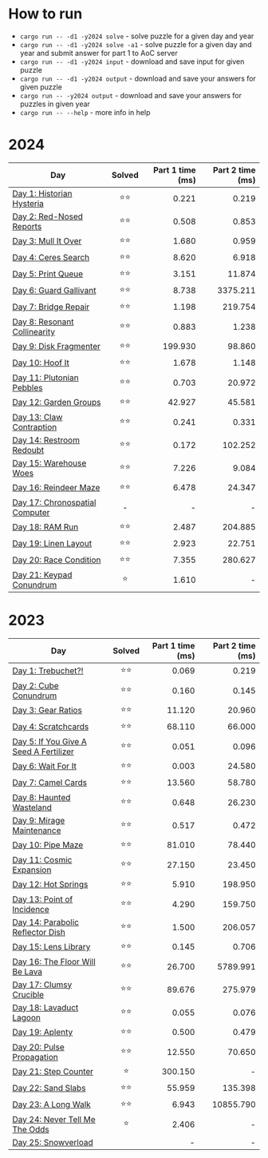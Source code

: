 # How to run

* `cargo run -- -d1 -y2024 solve` - solve puzzle for a given day and year
* `cargo run -- -d1 -y2024 solve -a1` - solve puzzle for a given day and year and submit answer for part 1 to AoC server
* `cargo run -- -d1 -y2024 input` - download and save input for given puzzle
* `cargo run -- -d1 -y2024 output` - download and save your answers for given puzzle
* `cargo run -- -y2024 output` - download and save your answers for puzzles in given year
* `cargo run -- --help` - more info in help

# 2024

| Day                                                               | Solved | Part 1 time (ms) | Part 2 time (ms) |
|-------------------------------------------------------------------|:------:|-----------------:|-----------------:|
| [Day 1: Historian Hysteria](src/solutions/year2024/day01.rs)      |   ⭐⭐   |            0.221 |            0.219 |
| [Day 2: Red-Nosed Reports](src/solutions/year2024/day02.rs)       |   ⭐⭐   |            0.508 |            0.853 |
| [Day 3: Mull It Over](src/solutions/year2024/day03.rs)            |   ⭐⭐   |            1.680 |            0.959 |
| [Day 4: Ceres Search](src/solutions/year2024/day04.rs)            |   ⭐⭐   |            8.620 |            6.918 |
| [Day 5: Print Queue](src/solutions/year2024/day05.rs)             |   ⭐⭐   |            3.151 |           11.874 |
| [Day 6: Guard Gallivant](src/solutions/year2024/day06.rs)         |   ⭐⭐   |            8.738 |         3375.211 |
| [Day 7: Bridge Repair](src/solutions/year2024/day07.rs)           |   ⭐⭐   |            1.198 |          219.754 |
| [Day 8: Resonant Collinearity](src/solutions/year2024/day08.rs)   |   ⭐⭐   |            0.883 |            1.238 |
| [Day 9: Disk Fragmenter](src/solutions/year2024/day09.rs)         |   ⭐⭐   |          199.930 |           98.860 |
| [Day 10: Hoof It](src/solutions/year2024/day10.rs)                |   ⭐⭐   |            1.678 |            1.148 |
| [Day 11: Plutonian Pebbles](src/solutions/year2024/day11.rs)      |   ⭐⭐   |            0.703 |           20.972 |
| [Day 12: Garden Groups](src/solutions/year2024/day12.rs)          |   ⭐⭐   |           42.927 |           45.581 |
| [Day 13: Claw Contraption](src/solutions/year2024/day13.rs)       |   ⭐⭐   |            0.241 |            0.331 |
| [Day 14: Restroom Redoubt](src/solutions/year2024/day14.rs)       |   ⭐⭐   |            0.172 |          102.252 |
| [Day 15: Warehouse Woes](src/solutions/year2024/day15.rs)         |   ⭐⭐   |            7.226 |            9.084 |
| [Day 16: Reindeer Maze](src/solutions/year2024/day16.rs)          |   ⭐⭐   |            6.478 |           24.347 |
| [Day 17: Chronospatial Computer](src/solutions/year2024/day17.rs) |   -    |                - |                - |
| [Day 18: RAM Run](src/solutions/year2024/day18.rs)                |   ⭐⭐   |            2.487 |          204.885 |
| [Day 19: Linen Layout](src/solutions/year2024/day19.rs)           |   ⭐⭐   |            2.923 |           22.751 |
| [Day 20: Race Condition](src/solutions/year2024/day20.rs)         |   ⭐⭐   |            7.355 |          280.627 |
| [Day 21: Keypad Conundrum](src/solutions/year2024/day21.rs)       |   ⭐    |            1.610 |                - |

# 2023

| Day                                                                       | Solved | Part 1 time (ms) | Part 2 time (ms) |
|---------------------------------------------------------------------------|:------:|-----------------:|-----------------:|
| [Day 1: Trebuchet?!](src/solutions/year2023/day01.rs)                     |   ⭐⭐   |            0.069 |            0.219 |
| [Day 2: Cube Conundrum](src/solutions/year2023/day02.rs)                  |   ⭐⭐   |            0.160 |            0.145 |
| [Day 3: Gear Ratios](src/solutions/year2023/day03.rs)                     |   ⭐⭐   |           11.120 |           20.960 |
| [Day 4: Scratchcards](src/solutions/year2023/day04.rs)                    |   ⭐⭐   |           68.110 |           66.000 |
| [Day 5: If You Give A Seed A Fertilizer](src/solutions/year2023/day05.rs) |   ⭐⭐   |            0.051 |            0.096 |
| [Day 6: Wait For It](src/solutions/year2023/day06.rs)                     |   ⭐⭐   |            0.003 |           24.580 |
| [Day 7: Camel Cards](src/solutions/year2023/day07.rs)                     |   ⭐⭐   |           13.560 |           58.780 |
| [Day 8: Haunted Wasteland](src/solutions/year2023/day08.rs)               |   ⭐⭐   |            0.648 |           26.230 |
| [Day 9: Mirage Maintenance](src/solutions/year2023/day09.rs)              |   ⭐⭐   |            0.517 |            0.472 |
| [Day 10: Pipe Maze](src/solutions/year2023/day10.rs)                      |   ⭐⭐   |           81.010 |           78.440 |
| [Day 11: Cosmic Expansion](src/solutions/year2023/day11.rs)               |   ⭐⭐   |           27.150 |           23.450 |
| [Day 12: Hot Springs](src/solutions/year2023/day12.rs)                    |   ⭐⭐   |            5.910 |          198.950 |
| [Day 13: Point of Incidence](src/solutions/year2023/day13.rs)             |   ⭐⭐   |            4.290 |          159.750 |
| [Day 14: Parabolic Reflector Dish](src/solutions/year2023/day14.rs)       |   ⭐⭐   |            1.500 |          206.057 |
| [Day 15: Lens Library](src/solutions/year2023/day15.rs)                   |   ⭐⭐   |            0.145 |            0.706 |
| [Day 16: The Floor Will Be Lava](src/solutions/year2023/day16.rs)         |   ⭐⭐   |           26.700 |         5789.991 |
| [Day 17: Clumsy Crucible](src/solutions/year2023/day17.rs)                |   ⭐⭐   |           89.676 |          275.979 |
| [Day 18: Lavaduct Lagoon](src/solutions/year2023/day18.rs)                |   ⭐⭐   |            0.055 |            0.076 |
| [Day 19: Aplenty](src/solutions/year2023/day19.rs)                        |   ⭐⭐   |            0.500 |            0.479 |
| [Day 20: Pulse Propagation](src/solutions/year2023/day20.rs)              |   ⭐⭐   |           12.550 |           70.650 |
| [Day 21: Step Counter](src/solutions/year2023/day21.rs)                   |   ⭐    |          300.150 |                - |
| [Day 22: Sand Slabs](src/solutions/year2023/day22.rs)                     |   ⭐⭐   |           55.959 |          135.398 |
| [Day 23: A Long Walk](src/solutions/year2023/day23.rs)                    |   ⭐⭐   |            6.943 |        10855.790 |
| [Day 24: Never Tell Me The Odds](src/solutions/year2023/day24.rs)         |   ⭐    |            2.406 |                - |
| [Day 25: Snowverload](src/solutions/year2023/day25.rs)                    |        |                - |                - |